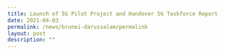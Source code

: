 ```yaml
---
title: Launch of 5G Pilot Project and Handover 5G Taskforce Report
date: 2021-04-03
permalink: /news/brunei-darussalam/permalink
layout: post
description: ""
---
```



